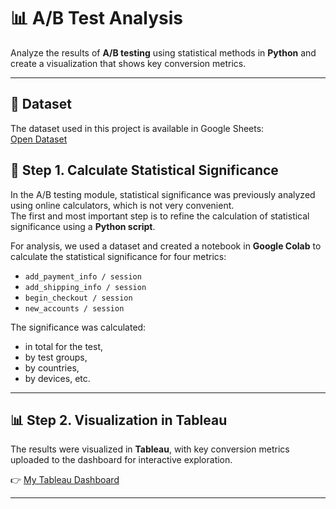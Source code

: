 # 📊 A/B Test Analysis

Analyze the results of **A/B testing** using statistical methods in **Python** and create a visualization that shows key conversion metrics.

---
## 📂 Dataset
The dataset used in this project is available in Google Sheets:  
[Open Dataset]([https://docs.google.com/spreadsheets/d/1ABC123xyz456/edit?usp=sharing](https://docs.google.com/spreadsheets/d/1Ba4Q8sgVNi4J1Fi1xbCCSyrpBcNw96F_CPLxoy6CGLg/edit?usp=sharing))


## 🧪 Step 1. Calculate Statistical Significance
In the A/B testing module, statistical significance was previously analyzed using online calculators, which is not very convenient.  
The first and most important step is to refine the calculation of statistical significance using a **Python script**.

For analysis, we used a dataset and created a notebook in **Google Colab** to calculate the statistical significance for four metrics:

- `add_payment_info / session`  
- `add_shipping_info / session`  
- `begin_checkout / session`  
- `new_accounts / session`  

The significance was calculated:
- in total for the test,  
- by test groups,  
- by countries,  
- by devices, etc.  

---

## 📊 Step 2. Visualization in Tableau
The results were visualized in **Tableau**, with key conversion metrics uploaded to the dashboard for interactive exploration.

👉 [My Tableau Dashboard](https://public.tableau.com/app/profile/viktoriia.serozhenko6318/viz/ABTest_17552153375840/AB_Test)

---

